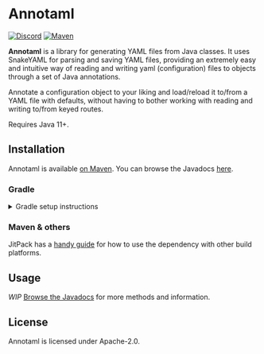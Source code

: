# Annotaml
[![Discord](https://img.shields.io/discord/818135932103557162?color=7289da&logo=discord)](https://discord.gg/tVYhJfyDWG)
[![Maven](https://repo.william278.net/api/badge/latest/releases/net/william278/annotaml?color=00fb9a&name=Maven&prefix=v)](https://repo.william278.net/#/releases/net/william278/annotaml/)

**Annotaml** is a library for generating YAML files from Java classes. It uses SnakeYAML for parsing and saving YAML files, providing an extremely easy and intuitive way of reading and writing yaml (configuration) files to objects through a set of Java annotations.

Annotate a configuration object to your liking and load/reload it to/from a YAML file with defaults, without having to bother working with reading and writing to/from keyed routes.

Requires Java 11+.

## Installation
Annotaml is available [on Maven](https://repo.william278.net/#/releases/net/william278/annotaml/). You can browse the Javadocs [here](https://repo.william278.net/javadoc/releases/net/william278/annotaml/latest).

### Gradle
<details>
<summary>Gradle setup instructions</summary> 

First, add the Maven repository to your `build.gradle` file.:
```groovy
repositories {
    maven { url "https://repo.william278.net/releases" }
}
```

Then, add the dependency itself. Replace `VERSION` with the latest release version. (e.g. `2.0.2`). If you want to target pre-release "snapshot" versions (not reccommended), you should use the `/snapshots` repository instead.
```groovy
dependencies {
    implementation "net.william278:annotaml:VERSION"
}
```
</details>

### Maven & others
JitPack has a [handy guide](https://jitpack.io/#net.william278/Annotaml/#How_to) for how to use the dependency with other build platforms.

## Usage
*WIP*
[Browse the Javadocs](https://repo.william278.net/javadoc/releases/net/william278/annotaml/latest) for more methods and information.

## License
Annotaml is licensed under Apache-2.0.
